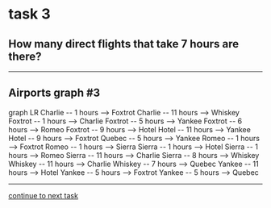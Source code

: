 # task 3

## How many direct flights that take 7 hours are there?

---

## Airports graph #3
<div></div>
<div class="mermaid-access">
graph LR
  Charlie -- 1 hours --> Foxtrot
  Charlie -- 11 hours --> Whiskey
  Foxtrot -- 1 hours --> Charlie
  Foxtrot -- 5 hours --> Yankee
  Foxtrot -- 6 hours --> Romeo
  Foxtrot -- 9 hours --> Hotel
  Hotel -- 11 hours --> Yankee
  Hotel -- 9 hours --> Foxtrot
  Quebec -- 5 hours --> Yankee
  Romeo -- 1 hours --> Foxtrot
  Romeo -- 1 hours --> Sierra
  Sierra -- 1 hours --> Hotel
  Sierra -- 1 hours --> Romeo
  Sierra -- 11 hours --> Charlie
  Sierra -- 8 hours --> Whiskey
  Whiskey -- 11 hours --> Charlie
  Whiskey -- 7 hours --> Quebec
  Yankee -- 11 hours --> Hotel
  Yankee -- 5 hours --> Foxtrot
  Yankee -- 5 hours --> Quebec
</div>

---

[continue to next task](./task4-t.html)

<!-- Required scripts for MermaidAccess -->
<script src="https://combinatronics.com/mermaid-js/mermaid/release/8.8.4/dist/mermaid.min.js"></script>
<script src="mermaid-access-elm.js"></script>
<script src="mermaid-access.js"></script>
<script>
mermaidAccess.go(mermaidAccess.textMode, mermaidAccess.displayAccessibleOnly)
</script>
